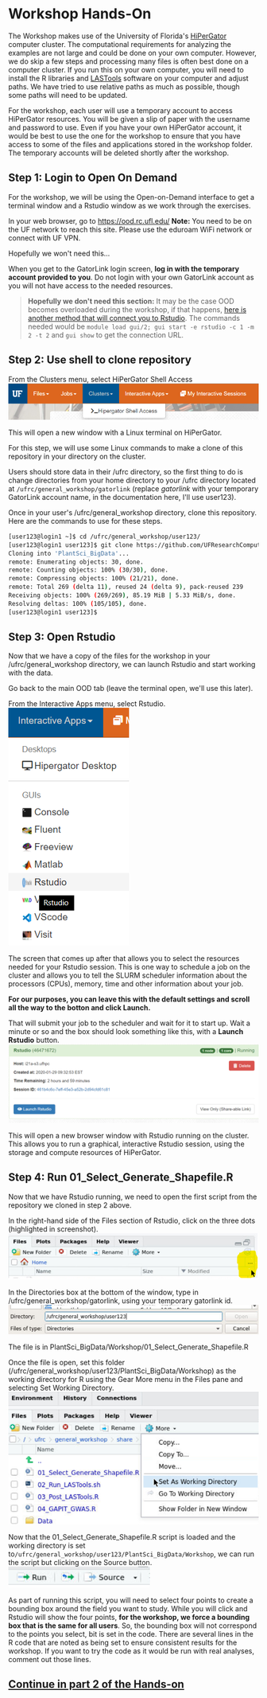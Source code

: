 # Workshop Hands-On

The Workshop makes use of the University of Florida's [HiPerGator](https://rc.ufl.edu) computer cluster. The computational requirements for analyzing the examples are not large and could be done on your own computer. However, we do skip a few steps and processing many files is often best done on a computer cluster. If you run this on your own computer, you will need to install the R libraries and [LASTools](http://lastools.org/) software on your computer and adjust paths. We have tried to use relative paths as much as possible, though some paths will need to be updated.

For the workshop, each user will use a temporary account to access HiPerGator resources. You will be given a slip of paper with the username and password to use. Even if you have your own HiPerGator account, it would be best to use the one for the workshop to ensure that you have access to some of the files and applications stored in the workshop folder. The temporary accounts will be deleted shortly after the workshop.

## Step 1: Login to Open On Demand
For the workshop, we will be using the Open-on-Demand interface to get a terminal window and a Rstudio window as we work through the exercises.

In your web browser, go to https://ood.rc.ufl.edu/ 
**Note:** You need to be on the UF network to reach this site. Please use the eduroam WiFi network or connect with UF VPN.

Hopefully we won't need this...

When you get to the GatorLink login screen, **log in with the temporary account provided to you**. Do not login with your own GatorLink account as you will not have access to the needed resources.

> **Hopefully we don't need this section:** It may be the case OOD becomes overloaded during the workshop, if that happens, [here is another method that will connect you to Rstudio](https://help.rc.ufl.edu/doc/GUI_Programs#RC_GUI-2.0). The commands needed would be  `module load gui/2; gui start -e rstudio -c 1 -m 2 -t 2` and `gui show` to get the connection URL.

## Step 2: Use shell to clone repository

From the Clusters menu, select HiPerGator Shell Access
![Screenshot of Clusters > HiPerGator Shell Access](images/shell_access.png)

This will open a new window with a Linux terminal on HiPerGator. 

For this step, we will use some Linux commands to make a clone of this repository in your directory on the cluster.

Users should store data in their /ufrc directory, so the first thing to do is change directories from your home directory to your /ufrc directory located at `/ufrc/general_workshop/gatorlink` (replace *gatorlink* with your temporary GatorLink account name, in the documentation here, I'll use user123).

Once in your user's /ufrc/general_workshop directory, clone this repository. Here are the commands to use for these steps.

```bash
[user123@login1 ~]$ cd /ufrc/general_workshop/user123/
[user123@login1 user123]$ git clone https://github.com/UFResearchComputing/PlantSci_BigData.git
Cloning into 'PlantSci_BigData'...
remote: Enumerating objects: 30, done.
remote: Counting objects: 100% (30/30), done.
remote: Compressing objects: 100% (21/21), done.
remote: Total 269 (delta 11), reused 24 (delta 9), pack-reused 239
Receiving objects: 100% (269/269), 85.19 MiB | 5.33 MiB/s, done.
Resolving deltas: 100% (105/105), done.
[user123@login1 user123]$ 
```

## Step 3: Open Rstudio

Now that we have a copy of the files for the workshop in your /ufrc/general_workshop directory, we can launch Rstudio and start working with the data.

Go back to the main OOD tab (leave the terminal open, we'll use this later).

From the Interactive Apps menu, select Rstudio. ![Screenshot of Interactive Apps menu](images/launch_rstudio.png)

The screen that comes up after that allows you to select the resources needed for your Rstudio session. This is one way to schedule a job on the cluster and allows you to tell the SLURM scheduler information about the processors (CPUs), memory, time and other information about your job. 

**For our purposes, you can leave this with the default settings and scroll all the way to the botton and click Launch.**

That will submit your job to the scheduler and wait for it to start up. Wait a minute or so and the box should look something like this, with a **Launch Rstudio** button. ![Screenshot of connecting to running Rstudio job](images/launch_rstudio_window.png)

This will open a new browser window with Rstudio running on the cluster. This allows you to run a graphical, interactive Rstudio session, using the storage and compute resources of HiPerGator.

## Step 4: Run 01_Select_Generate_Shapefile.R

Now that we have Rstudio running, we need to open the first script from the repository we cloned in step 2 above.

In the right-hand side of the Files section of Rstudio, click on the three dots (highlighted in screenshot).  ![Screenshot of opening the file navigator in Rstudio](images/Rstudio_file_navigate.png)

In the Directories box at the bottom of the window, type in /ufrc/general_workshop/gatorlink, using your temporary gatorlink id. ![Screenshot of navigating to directory](images/Rstudio_directory.png)

The file is in PlantSci_BigData/Workshop/01_Select_Generate_Shapefile.R

Once the file is open, set this folder (/ufrc/general_workshop/user123/PlantSci_BigData/Workshop) as the working directory for R using the Gear More menu in the Files pane and selecting Set Working Directory.
![Sreenshot of setting working directory](images/Rstudio_setwd.png)

Now that the 01_Select_Generate_Shapefile.R script is loaded and the working directory is set to`/ufrc/general_workshop/user123/PlantSci_BigData/Workshop`, we can run the script but clicking on the Source button. ![Screenshot of Rstudio source button](images/Rstudio_source.png)

As part of running this script, you will need to select four points to create a bounding box around the field you want to study. While you will click and Rstudio will show the four points, **for the workshop, we force a bounding box that is the same for all users**. So, the bounding box will not correspond to the points you select, bit is set in the code. There are several lines in the R code that are noted as being set to ensure consistent results for the workshop. If you want to try the code as it would be run with real analyses, comment out those lines.

## [Continue in part 2 of the Hands-on](Hans-on_part2.md)
